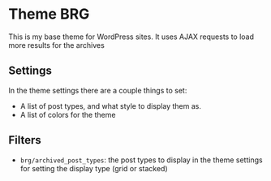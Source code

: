 # Theme BRG

This is my base theme for WordPress sites. It uses AJAX requests to load more results for the archives

## Settings

In the theme settings there are a couple things to set:

* A list of post types, and what style to display them as. 
* A list of colors for the theme

## Filters

* `brg/archived_post_types`: the post types to display in the theme settings for setting the display type (grid or stacked)